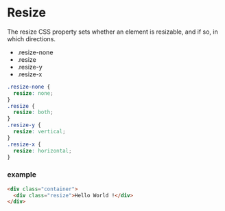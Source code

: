 # Resize

The resize CSS property sets whether an element is resizable, and if so, in which directions.

- .resize-none
- .resize
- .resize-y
- .resize-x

```css
.resize-none {
  resize: none;
}
.resize {
  resize: both;
}
.resize-y {
  resize: vertical;
}
.resize-x {
  resize: horizontal;
}
```

### example

```html
<div class="container">
  <div class="resize">Hello World !</div>
</div>
```
